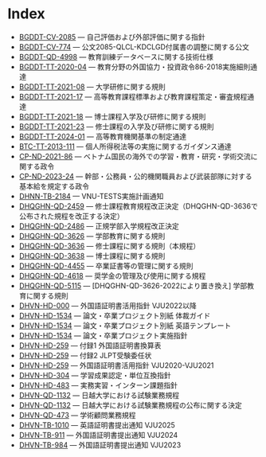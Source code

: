 # Index

- [BGDDT-CV-2085](BGDDT-CV-2085%20%E8%87%AA%E5%B7%B1%E8%A9%95%E4%BE%A1%E3%81%8A%E3%82%88%E3%81%B3%E5%A4%96%E9%83%A8%E8%A9%95%E4%BE%A1%E3%81%AB%E9%96%A2%E3%81%99%E3%82%8B%E6%8C%87%E9%87%9D.md) — 自己評価および外部評価に関する指針
- [BGDDT-CV-774](BGDDT-CV-774%20%E5%85%AC%E6%96%872085-QLCL-KDCLGD%E4%BB%98%E5%B1%9E%E6%9B%B8%E3%81%AE%E8%AA%BF%E6%95%B4%E3%81%AB%E9%96%A2%E3%81%99%E3%82%8B%E5%85%AC%E6%96%87.md) — 公文2085-QLCL-KDCLGD付属書の調整に関する公文
- [BGDDT-QD-4998](BGDDT-QD-4998%20%E6%95%99%E8%82%B2%E8%A8%93%E7%B7%B4%E3%83%87%E3%83%BC%E3%82%BF%E3%83%99%E3%83%BC%E3%82%B9%E3%81%AB%E9%96%A2%E3%81%99%E3%82%8B%E6%8A%80%E8%A1%93%E4%BB%95%E6%A7%98.md) — 教育訓練データベースに関する技術仕様
- [BGDDT-TT-2020-04](BGDDT-TT-2020-04%20%E6%95%99%E8%82%B2%E5%88%86%E9%87%8E%E3%81%AE%E5%A4%96%E5%9B%BD%E5%8D%94%E5%8A%9B%E3%83%BB%E6%8A%95%E8%B3%87%E6%94%BF%E4%BB%A486-2018%E5%AE%9F%E6%96%BD%E7%B4%B0%E5%89%87%E9%80%9A%E9%81%94.md) — 教育分野の外国協力・投資政令86-2018実施細則通達
- [BGDDT-TT-2021-08](BGDDT-TT-2021-08%20%E5%A4%A7%E5%AD%A6%E7%A0%94%E4%BF%AE%E3%81%AB%E9%96%A2%E3%81%99%E3%82%8B%E8%A6%8F%E5%89%87.md) — 大学研修に関する規則
- [BGDDT-TT-2021-17](BGDDT-TT-2021-17%20%E9%AB%98%E7%AD%89%E6%95%99%E8%82%B2%E8%AA%B2%E7%A8%8B%E6%A8%99%E6%BA%96%E3%81%8A%E3%82%88%E3%81%B3%E6%95%99%E8%82%B2%E8%AA%B2%E7%A8%8B%E7%AD%96%E5%AE%9A%E3%83%BB%E5%AF%A9%E6%9F%BB%E8%A6%8F%E7%A8%8B%E9%80%9A%E9%81%94.md) — 高等教育課程標準および教育課程策定・審査規程通達
- [BGDDT-TT-2021-18](BGDDT-TT-2021-18%20%E5%8D%9A%E5%A3%AB%E8%AA%B2%E7%A8%8B%E5%85%A5%E5%AD%A6%E5%8F%8A%E3%81%B3%E7%A0%94%E4%BF%AE%E3%81%AB%E9%96%A2%E3%81%99%E3%82%8B%E8%A6%8F%E5%89%87.md) — 博士課程入学及び研修に関する規則
- [BGDDT-TT-2021-23](BGDDT-TT-2021-23%20%E4%BF%AE%E5%A3%AB%E8%AA%B2%E7%A8%8B%E3%81%AE%E5%85%A5%E5%AD%A6%E5%8F%8A%E3%81%B3%E7%A0%94%E4%BF%AE%E3%81%AB%E9%96%A2%E3%81%99%E3%82%8B%E8%A6%8F%E5%89%87.md) — 修士課程の入学及び研修に関する規則
- [BGDDT-TT-2024-01](BGDDT-TT-2024-01%20%E9%AB%98%E7%AD%89%E6%95%99%E8%82%B2%E6%A9%9F%E9%96%A2%E5%9F%BA%E6%BA%96%E3%81%AE%E5%88%B6%E5%AE%9A%E9%80%9A%E9%81%94.md) — 高等教育機関基準の制定通達
- [BTC-TT-2013-111](BTC-TT-2013-111%20%E5%80%8B%E4%BA%BA%E6%89%80%E5%BE%97%E7%A8%8E%E6%B3%95%E7%AD%89%E3%81%AE%E5%AE%9F%E6%96%BD%E3%81%AB%E9%96%A2%E3%81%99%E3%82%8B%E3%82%AC%E3%82%A4%E3%83%80%E3%83%B3%E3%82%B9%E9%80%9A%E9%81%94.md) — 個人所得税法等の実施に関するガイダンス通達
- [CP-ND-2021-86](CP-ND-2021-86%20%E3%83%99%E3%83%88%E3%83%8A%E3%83%A0%E5%9B%BD%E6%B0%91%E3%81%AE%E6%B5%B7%E5%A4%96%E3%81%A7%E3%81%AE%E5%AD%A6%E7%BF%92%E3%83%BB%E6%95%99%E8%82%B2%E3%83%BB%E7%A0%94%E7%A9%B6%E3%83%BB%E5%AD%A6%E8%A1%93%E4%BA%A4%E6%B5%81%E3%81%AB%E9%96%A2%E3%81%99%E3%82%8B%E6%94%BF%E4%BB%A4.md) — ベトナム国民の海外での学習・教育・研究・学術交流に関する政令
- [CP-ND-2023-24](CP-ND-2023-24%20%E5%B9%B9%E9%83%A8%E3%83%BB%E5%85%AC%E5%8B%99%E5%93%A1%E3%83%BB%E5%85%AC%E7%9A%84%E6%A9%9F%E9%96%A2%E8%81%B7%E5%93%A1%E3%81%8A%E3%82%88%E3%81%B3%E6%AD%A6%E8%A3%85%E9%83%A8%E9%9A%8A%E3%81%AB%E5%AF%BE%E3%81%99%E3%82%8B%E5%9F%BA%E6%9C%AC%E7%B5%A6%E3%82%92%E8%A6%8F%E5%AE%9A%E3%81%99%E3%82%8B%E6%94%BF%E4%BB%A4.md) — 幹部・公務員・公的機関職員および武装部隊に対する基本給を規定する政令
- [DHNN-TB-2184](DHNN-TB-2184%20VNU-TESTS%E5%AE%9F%E6%96%BD%E8%A8%88%E7%94%BB%E9%80%9A%E7%9F%A5.md) — VNU-TESTS実施計画通知
- [DHQGHN-QD-2459](DHQGHN-QD-2459%20%E4%BF%AE%E5%A3%AB%E8%AA%B2%E7%A8%8B%E6%95%99%E8%82%B2%E8%A6%8F%E7%A8%8B%E6%94%B9%E6%AD%A3%E6%B1%BA%E5%AE%9A%EF%BC%88DHQGHN-QD-3636%E3%81%A7%E5%85%AC%E5%B8%83%E3%81%95%E3%82%8C%E3%81%9F%E8%A6%8F%E7%A8%8B%E3%82%92%E6%94%B9%E6%AD%A3%E3%81%99%E3%82%8B%E6%B1%BA%E5%AE%9A%EF%BC%89.md) — 修士課程教育規程改正決定（DHQGHN-QD-3636で公布された規程を改正する決定）
- [DHQGHN-QD-2486](DHQGHN-QD-2486%20%E6%AD%A3%E8%A6%8F%E5%AD%A6%E9%83%A8%E5%85%A5%E5%AD%A6%E8%A6%8F%E7%A8%8B%E6%94%B9%E6%AD%A3%E6%B1%BA%E5%AE%9A.md) — 正規学部入学規程改正決定
- [DHQGHN-QD-3626](DHQGHN-QD-3626%20%E5%AD%A6%E9%83%A8%E6%95%99%E8%82%B2%E3%81%AB%E9%96%A2%E3%81%99%E3%82%8B%E8%A6%8F%E5%89%87.md) — 学部教育に関する規則
- [DHQGHN-QD-3636](DHQGHN-QD-3636%20%E4%BF%AE%E5%A3%AB%E8%AA%B2%E7%A8%8B%E3%81%AB%E9%96%A2%E3%81%99%E3%82%8B%E8%A6%8F%E5%89%87%EF%BC%88%E6%9C%AC%E8%A6%8F%E7%A8%8B%EF%BC%89.md) — 修士課程に関する規則（本規程）
- [DHQGHN-QD-3638](DHQGHN-QD-3638%20%E5%8D%9A%E5%A3%AB%E8%AA%B2%E7%A8%8B%E3%81%AB%E9%96%A2%E3%81%99%E3%82%8B%E8%A6%8F%E5%89%87.md) — 博士課程に関する規則
- [DHQGHN-QD-4455](DHQGHN-QD-4455%20%E5%8D%92%E6%A5%AD%E8%A8%BC%E6%9B%B8%E7%AD%89%E3%81%AE%E7%AE%A1%E7%90%86%E3%81%AB%E9%96%A2%E3%81%99%E3%82%8B%E8%A6%8F%E5%89%87.md) — 卒業証書等の管理に関する規則
- [DHQGHN-QD-4618](DHQGHN-QD-4618%20%E5%A5%A8%E5%AD%A6%E9%87%91%E3%81%AE%E7%AE%A1%E7%90%86%E5%8F%8A%E3%81%B3%E4%BD%BF%E7%94%A8%E3%81%AB%E9%96%A2%E3%81%99%E3%82%8B%E8%A6%8F%E7%A8%8B.md) — 奨学金の管理及び使用に関する規程
- [DHQGHN-QD-5115](DHQGHN-QD-5115%20%5BDHQGHN-QD-3626-2022%E3%81%AB%E3%82%88%E3%82%8A%E7%BD%AE%E3%81%8D%E6%8F%9B%E3%81%88%5D%20%E5%AD%A6%E9%83%A8%E6%95%99%E8%82%B2%E3%81%AB%E9%96%A2%E3%81%99%E3%82%8B%E8%A6%8F%E5%89%87.md) — [DHQGHN-QD-3626-2022により置き換え] 学部教育に関する規則
- [DHVN-HD-000](DHVN-HD-000%20%E5%A4%96%E5%9B%BD%E8%AA%9E%E8%A8%BC%E6%98%8E%E6%9B%B8%E6%B4%BB%E7%94%A8%E6%8C%87%E9%87%9D%20VJU2022%E4%BB%A5%E9%99%8D.md) — 外国語証明書活用指針 VJU2022以降
- [DHVN-HD-1534](DHVN-HD-1534%20%E8%AB%96%E6%96%87%E3%83%BB%E5%8D%92%E6%A5%AD%E3%83%97%E3%83%AD%E3%82%B8%E3%82%A7%E3%82%AF%E3%83%88%E5%88%A5%E7%B4%99%20%E4%BD%93%E8%A3%81%E3%82%AC%E3%82%A4%E3%83%89.md) — 論文・卒業プロジェクト別紙 体裁ガイド
- [DHVN-HD-1534](DHVN-HD-1534%20%E8%AB%96%E6%96%87%E3%83%BB%E5%8D%92%E6%A5%AD%E3%83%97%E3%83%AD%E3%82%B8%E3%82%A7%E3%82%AF%E3%83%88%E5%88%A5%E7%B4%99%20%E8%8B%B1%E8%AA%9E%E3%83%86%E3%83%B3%E3%83%97%E3%83%AC%E3%83%BC%E3%83%88.md) — 論文・卒業プロジェクト別紙 英語テンプレート
- [DHVN-HD-1534](DHVN-HD-1534%20%E8%AB%96%E6%96%87%E3%83%BB%E5%8D%92%E6%A5%AD%E3%83%97%E3%83%AD%E3%82%B8%E3%82%A7%E3%82%AF%E3%83%88%E5%AE%9F%E6%96%BD%E6%8C%87%E9%87%9D.md) — 論文・卒業プロジェクト実施指針
- [DHVN-HD-259](DHVN-HD-259%20%E4%BB%98%E9%8C%B21%20%E5%A4%96%E5%9B%BD%E8%AA%9E%E8%A8%BC%E6%98%8E%E6%9B%B8%E6%8F%9B%E7%AE%97%E8%A1%A8.md) — 付録1 外国語証明書換算表
- [DHVN-HD-259](DHVN-HD-259%20%E4%BB%98%E9%8C%B22%20JLPT%E5%8F%97%E9%A8%93%E5%A7%94%E4%BB%BB%E7%8A%B6.md) — 付録2 JLPT受験委任状
- [DHVN-HD-259](DHVN-HD-259%20%E5%A4%96%E5%9B%BD%E8%AA%9E%E8%A8%BC%E6%98%8E%E6%9B%B8%E6%B4%BB%E7%94%A8%E6%8C%87%E9%87%9D%20VJU2020-VJU2021.md) — 外国語証明書活用指針 VJU2020-VJU2021
- [DHVN-HD-304](DHVN-HD-304%20%E5%AD%A6%E7%BF%92%E6%88%90%E6%9E%9C%E8%AA%8D%E5%AE%9A%E3%83%BB%E5%8D%98%E4%BD%8D%E4%BA%92%E6%8F%9B%E6%8C%87%E9%87%9D.md) — 学習成果認定・単位互換指針
- [DHVN-HD-483](DHVN-HD-483%20%E5%AE%9F%E5%8B%99%E5%AE%9F%E7%BF%92%E3%83%BB%E3%82%A4%E3%83%B3%E3%82%BF%E3%83%BC%E3%83%B3%E8%AA%B2%E9%A1%8C%E6%8C%87%E9%87%9D.md) — 実務実習・インターン課題指針
- [DHVN-QD-1132](DHVN-QD-1132%20%E6%97%A5%E8%B6%8A%E5%A4%A7%E5%AD%A6%E3%81%AB%E3%81%8A%E3%81%91%E3%82%8B%E8%A9%A6%E9%A8%93%E6%A5%AD%E5%8B%99%E8%A6%8F%E7%A8%8B.md) — 日越大学における試験業務規程
- [DHVN-QD-1132](DHVN-QD-1132%20%E6%97%A5%E8%B6%8A%E5%A4%A7%E5%AD%A6%E3%81%AB%E3%81%8A%E3%81%91%E3%82%8B%E8%A9%A6%E9%A8%93%E6%A5%AD%E5%8B%99%E8%A6%8F%E7%A8%8B%E3%81%AE%E5%85%AC%E5%B8%83%E3%81%AB%E9%96%A2%E3%81%99%E3%82%8B%E6%B1%BA%E5%AE%9A.md) — 日越大学における試験業務規程の公布に関する決定
- [DHVN-QD-473](DHVN-QD-473%20%E5%AD%A6%E8%A1%93%E9%A1%A7%E5%95%8F%E6%A5%AD%E5%8B%99%E8%A6%8F%E7%A8%8B.md) — 学術顧問業務規程
- [DHVN-TB-1010](DHVN-TB-1010%20%E8%8B%B1%E8%AA%9E%E8%A8%BC%E6%98%8E%E6%9B%B8%E6%8F%90%E5%87%BA%E9%80%9A%E7%9F%A5%20VJU2025.md) — 英語証明書提出通知 VJU2025
- [DHVN-TB-911](DHVN-TB-911%20%E5%A4%96%E5%9B%BD%E8%AA%9E%E8%A8%BC%E6%98%8E%E6%9B%B8%E6%8F%90%E5%87%BA%E9%80%9A%E7%9F%A5%20VJU2024.md) — 外国語証明書提出通知 VJU2024
- [DHVN-TB-984](DHVN-TB-984%20%E5%A4%96%E5%9B%BD%E8%AA%9E%E8%A8%BC%E6%98%8E%E6%9B%B8%E6%8F%90%E5%87%BA%E9%80%9A%E7%9F%A5%20VJU2023.md) — 外国語証明書提出通知 VJU2023
